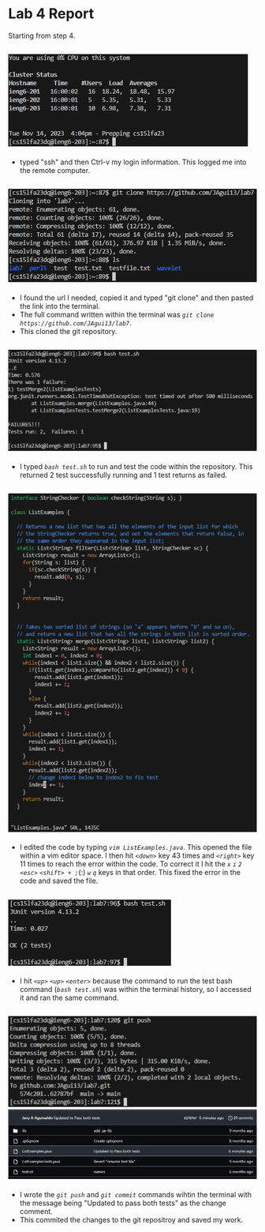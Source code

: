 # Lab 4 Report

Starting from step 4.

![Step4](Photos/LabRep4/Rep4Step4.png)
---

* typed "ssh" and then Ctrl-v my login information. This logged me into the remote computer.


![Step5](Photos/LabRep4/Rep4Step5.png)
---
* I found the url I needed, copied it and typed "git clone" and then pasted the link into the terminal.
* The full command written within the terminal was *`git clone https://github.com/JAgui13/lab7`*.
* This cloned the git repository.


![Step6](Photos/LabRep4/Rep4Step6.png)
---
* I typed *`bash test.sh`* to run and test the code within the repository. This returned 2 test successfully running and 1 test returns as failed.

![Step7](Photos/LabRep4/Rep4Step7.png)
---
* I edited the code by typing *`vim ListExamples.java`*. This opened the file within a vim editor space. I then hit *`<down>`* key 43 times and *`<right>`* key 11 times to reach the error within the code. To correct it I hit the *`x`* *`i`* *`2`* *`<esc>`* *`<shift> + ;`*(:) *`w`* *`q`* keys in that order. This fixed the error in the code and saved the file.
  

![Step8](Photos/LabRep4/Rep4Step8.png)
---
* I hit *`<up>`* *`<up>`* *`<enter>`* because the command to run the test bash command (*`bash test.sh`*) was within the terminal history, so I accessed it and ran the same command.
  

![Step9](Photos/LabRep4/Rep4Step9.png)
![Step9.1](Photos/LabRep4/Rep4Step9.1.png)
---
* I wrote the *`git push`* and *`git commit`* commands wihtin the terminal with the message being "Updated to pass both tests" as the change comment.
* This commited the changes to the git repositroy and saved my work.
